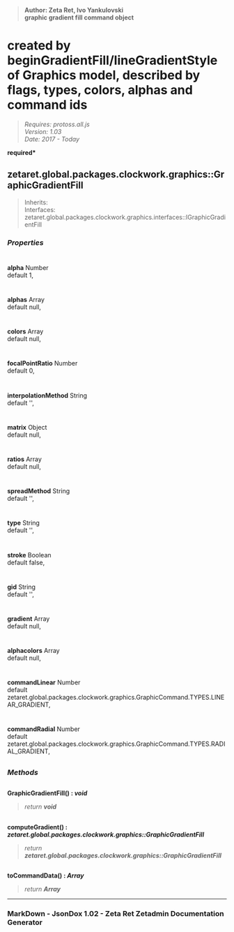 > __Author: Zeta Ret, Ivo Yankulovski__  
> __graphic gradient fill command object__  
# created by beginGradientFill/lineGradientStyle of Graphics model, described by flags, types, colors, alphas and command ids  
> *Requires: protoss.all.js*  
> *Version: 1.03*  
> *Date: 2017 - Today*  

__required*__

## zetaret.global.packages.clockwork.graphics::GraphicGradientFill  
> Inherits:   
> Interfaces: zetaret.global.packages.clockwork.graphics.interfaces::IGraphicGradientFill  

### *Properties*  

#
__alpha__ Number  
default 1,   

#
__alphas__ Array  
default null,   

#
__colors__ Array  
default null,   

#
__focalPointRatio__ Number  
default 0,   

#
__interpolationMethod__ String  
default '',   

#
__matrix__ Object  
default null,   

#
__ratios__ Array  
default null,   

#
__spreadMethod__ String  
default '',   

#
__type__ String  
default '',   

#
__stroke__ Boolean  
default false,   

#
__gid__ String  
default '',   

#
__gradient__ Array  
default null,   

#
__alphacolors__ Array  
default null,   

#
__commandLinear__ Number  
default zetaret.global.packages.clockwork.graphics.GraphicCommand.TYPES.LINEAR_GRADIENT,   

#
__commandRadial__ Number  
default zetaret.global.packages.clockwork.graphics.GraphicCommand.TYPES.RADIAL_GRADIENT,   


##
### *Methods*  

##
__GraphicGradientFill() : *void*__  
  
> *return __void__*  

##
__computeGradient() : *zetaret.global.packages.clockwork.graphics::GraphicGradientFill*__  
  
> *return __zetaret.global.packages.clockwork.graphics::GraphicGradientFill__*  

##
__toCommandData() : *Array*__  
  
> *return __Array__*  

---
### MarkDown - JsonDox 1.02 - Zeta Ret Zetadmin Documentation Generator
